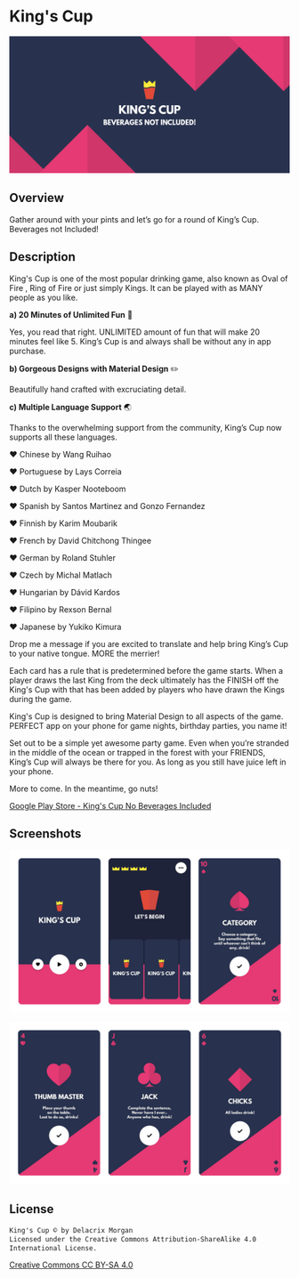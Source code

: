 # King's Cup

![Overview Header](/screenshots/0_header_small.png?raw=true "Overview Header")

## Overview

Gather around with your pints and let’s go for a round of King’s Cup. Beverages not Included!

## Description
King's Cup is one of the most popular drinking game, also known as Oval of Fire , Ring of Fire or just simply Kings. It can be played with as MANY people as you like.

__a) 20 Minutes of Unlimited Fun__ 🎉

Yes, you read that right. UNLIMITED amount of fun that will make 20 minutes feel like 5. King’s Cup is and always shall be without any in app purchase.

__b) Gorgeous Designs with Material Design__ ✏️

Beautifully hand crafted with excruciating detail.

__c) Multiple Language Support__ 🌏

Thanks to the overwhelming support from the community, King’s Cup now supports all these languages.

❤️ Chinese by Wang Ruihao

❤️ Portuguese by Lays Correia

❤️ Dutch by Kasper Nooteboom

❤️ Spanish by Santos Martinez and Gonzo Fernandez

❤️ Finnish by Karim Moubarik

❤️ French by David Chitchong Thingee

❤️ German by Roland Stuhler

❤️ Czech by Michal Matlach

❤️ Hungarian by Dávid Kardos

❤️ Filipino by Rexson Bernal

❤️ Japanese by Yukiko Kimura

Drop me a message if you are excited to translate and help bring King’s Cup to your native tongue. MORE the merrier!

Each card has a rule that is predetermined before the game starts. When a player draws the last King from the deck ultimately has the FINISH off the King's Cup with that has been added by players who have drawn the Kings during the game.

King's Cup is designed to bring Material Design to all aspects of the game. PERFECT app on your phone for game nights, birthday parties, you name it!

Set out to be a simple yet awesome party game. Even when you’re stranded in the middle of the ocean or trapped in the forest with your FRIENDS, King’s Cup will always be there for you. As long as you still have juice left in your phone.

More to come. In the meantime, go nuts!

[Google Play Store - King's Cup No Beverages Included](https://play.google.com/store/apps/details?id=com.delacrixmorgan.kingscup)

## Screenshots

![Menu](/screenshots/1_menu.png?raw=true "Menu")

![Card](/screenshots/2_card.png?raw=true "Card")

## License
```
King's Cup © by Delacrix Morgan
Licensed under the Creative Commons Attribution-ShareAlike 4.0 International License.
```
[Creative Commons CC BY-SA 4.0](https://creativecommons.org/licenses/by-sa/4.0/legalcode)
